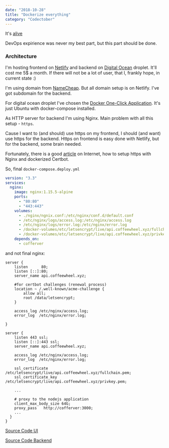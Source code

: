 ```yaml
---
date: "2018-10-28"
title: "Dockerize everything"
category: "Codectober"
---
```


It's [alive](https://coffeewheel.xyz)

DevOps expirience was never my best part, but this part should be done.

### Architecture


I'm hosting frontend on [Netlify](https://netlify.com) and backend on [Digital Ocean](digitalocean.com) droplet. It'll cost me 5$ a month. If there will not be a lot of user, that I, frankly hope, in current state :)

I'm using domain from [NameCheap](https://namecheap.com/‎). But all domain setup is on Netlify.
I've got subdomain for the backend.

For digital ocean droplet I've chosen the [Docker One-Click Application](https://www.digitalocean.com/docs/one-clicks/docker/). It's just Ubuntu with docker-compose installed.

As HTTP server for backend I'm using Nginx. Main problem with all this setup - `https`.

Cause I want to (and should) use https on my frontend, I should (and want) use https for the backend.
Https on frontend is easy done with Netlify, but for the backend, some brain needed.

Fortunately, there is a good [article](https://www.humankode.com/ssl/how-to-set-up-free-ssl-certificates-from-lets-encrypt-using-docker-and-nginx) on Internet, how to setup https with Nginx and dockerized Certbot.


So, final `docker-compose.deploy.yml`

```YAML
version: "3.3"
services:
  nginx:
    image: nginx:1.15.5-alpine
    ports:
      - "80:80"
      - "443:443"
    volumes:
      - ./nginx/ngnix.conf:/etc/nginx/conf.d/default.conf
      - /etc/nginx/logs/access.log:/etc/nginx/access.log
      - /etc/nginx/logs/error.log:/etc/nginx/error.log
      - /docker-volumes/etc/letsencrypt/live/api.coffeewheel.xyz/fullchain.pem:/etc/letsencrypt/live/api.coffeewheel.xyz/fullchain.pem
      - /docker-volumes/etc/letsencrypt/live/api.coffeewheel.xyz/privkey.pem:/etc/letsencrypt/live/api.coffeewheel.xyz/privkey.pem      
    depends_on:
      - cofferver
```

and not final nginx:

```
server {
    listen      80;
    listen [::]:80;
    server_name api.coffeewheel.xyz;

    #for certbot challenges (renewal process)
    location ~ /.well-known/acme-challenge {
        allow all;
        root /data/letsencrypt;
    }

    access_log /etc/nginx/access.log;
    error_log  /etc/nginx/error.log;

}

server {
    listen 443 ssl;
    listen [::]:443 ssl;
    server_name api.coffeewheel.xyz;

    access_log /etc/nginx/access.log;
    error_log  /etc/nginx/error.log;

    ssl_certificate      /etc/letsencrypt/live/api.coffeewheel.xyz/fullchain.pem;
    ssl_certificate_key  /etc/letsencrypt/live/api.coffeewheel.xyz/privkey.pem;

    ...

    # proxy to the nodejs application
    client_max_body_size 64G;
    proxy_pass   http://cofferver:3000;
	...
  }
}
```

[Source Code UI](https://github.com/dmitrybirin/coffee-vueel)

[Source Code Backend](https://github.com/dmitrybirin/cofferver)